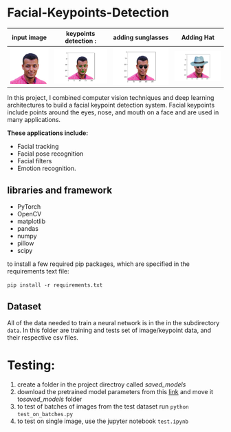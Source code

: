 # Facial-Keypoints-Detection


[image1]: ./img.jpg "input"
[image2]: ./fig2.png "keypoint detection"
[image3]: ./fig1.png "glasses"
[image4]: ./fig3.png "hat"

[image3]: ./images/mnist.PNG "mnist Output"
[image4]: ./images/faces.PNG "CelebA Output"



input image          | keypoints detection               :| adding sunglasses         | Adding Hat
:-------------------------:|:----------------------------:|:-------------------------:|:-------------------:|
![input][image1]           |![keypoint detection][image2] |![glasses][image3]         |![hat][image4]



In this project, I combined computer vision techniques and deep learning architectures to build a facial keypoint detection system. Facial keypoints include points around the eyes, nose, and mouth on a face and are used in many applications. 

**These applications include:**
- Facial tracking
- Facial pose recognition
- Facial filters
- Emotion recognition. 

## libraries and framework
- PyTorch
- OpenCV
- matplotlib
- pandas
- numpy
- pillow
- scipy

to install a few required pip packages, which are specified in the requirements text file:

`pip install -r requirements.txt`


## Dataset
All of the data needed to train a neural network is in the in the subdirectory `data`. In this folder are training and tests set of image/keypoint data, and their respective csv files. 


# Testing:
1. create a folder in the project directroy  called *saved_models*
1. download the pretrained model parameters from this [link](https://drive.google.com/open?id=1pVaCg3CNFR6teN8iGFCmKJ7fYLWiQD2V) and move it to*saved_models* folder
3. to test of batches of images from the test dataset run `python test_on_batches.py`
4. to test on single image, use the jupyter notebook `test.ipynb`
